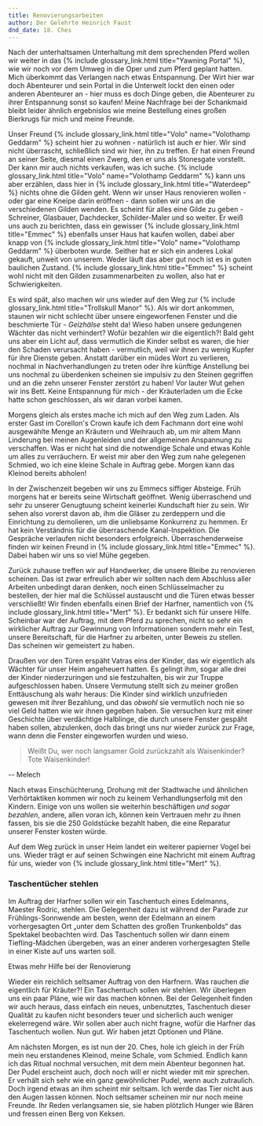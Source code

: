 ```yaml
---
title: Renovierungsarbeiten
author: Der Gelehrte Heinrich Faust
dnd_date: 18. Ches
---
```


Nach der unterhaltsamen Unterhaltung mit dem sprechenden Pferd wollen wir
weiter in das {% include glossary_link.html title="Yawning Portal" %}, wie wir noch vor dem Umweg in die Oper und zum
Pferd geplant hatten. Mich überkommt das Verlangen nach etwas Entspannung. Der
Wirt hier war doch Abenteurer und sein Portal in die Unterwelt lockt den einen
oder anderen Abenteurer an - hier muss es doch Dinge geben, die Abenteurer zu
ihrer Entspannung sonst so kaufen! Meine Nachfrage bei der Schankmaid bleibt
leider ähnlich ergebnislos wie meine Bestellung eines großen Bierkrugs für mich
und meine Freunde.

Unser Freund {% include glossary_link.html title="Volo" name="Volothamp Geddarm" %} scheint hier zu wohnen - natürlich ist auch er hier. Wir sind
nicht überrascht, schließlich sind wir hier, ihn zu treffen. Er hat einen
Freund an seiner Seite, diesmal einen Zwerg, den er uns als Stonesgate
vorstellt. Der kann mir auch nichts verkaufen, was ich suche. {% include glossary_link.html title="Volo" name="Volothamp Geddarm" %} kann uns
aber erzählen, dass hier in {% include glossary_link.html title="Waterdeep" %} nichts ohne die Gilden geht. Wenn wir
unser Haus renovieren wollen - oder gar eine Kneipe darin eröffnen - dann
sollen wir uns an die verschiedenen Gilden wenden. Es scheint für alles eine
Gilde zu geben - Schreiner, Glasbauer, Dachdecker, Schilder-Maler und so
weiter. Er weiß uns auch zu berichten, dass ein gewisser {% include glossary_link.html title="Emmec" %} ebenfalls unser
Haus hat kaufen wollen, dabei aber knapp von {% include glossary_link.html title="Volo" name="Volothamp Geddarm" %} überboten wurde. Seither hat
er sich ein anderes Lokal gekauft, unweit von unserem. Weder läuft das aber gut
noch ist es in guten baulichen Zustand. {% include glossary_link.html title="Emmec" %} scheint wohl nicht mit den Gilden
zusammenarbeiten zu wollen, also hat er Schwierigkeiten.

Es wird spät, also machen wir uns wieder auf den Weg zur {% include glossary_link.html title="Trollskull Manor" %}. Als
wir dort ankommen, staunen wir nicht schlecht über unsere eingeworfenen Fenster
und die beschmierte Tür - *Geizhälse* steht da! Wieso haben unsere gedungenen
Wächter das nicht verhindert? Wofür bezahlen wir die eigentlich?! Bald geht uns
aber ein Licht auf, dass vermutlich die Kinder selbst es waren, die hier den
Schaden verursacht haben - vermutlich, weil wir ihnen zu wenig Kupfer für ihre
Dienste geben. Anstatt darüber ein müdes Wort zu verlieren, nochmal in
Nachverhandlungen zu treten oder ihre künftige Anstellung bei uns nochmal zu
überdenken scheinen sie impulsiv zu den Steinen gegriffen und an die zehn
unserer Fenster zerstört zu haben! Vor lauter Wut gehen wir ins Bett. Keine
Entspannung für mich - der Kräuterladen um die Ecke hatte schon geschlossen,
als wir daran vorbei kamen.

Morgens gleich als erstes mache ich mich auf den Weg zum Laden. Als erster Gast
im Corellon's Crown kaufe ich dem Fachmann dort eine wohl ausgewählte Menge an
Kräutern und Weihrauch ab, um mir altem Mann Linderung bei meinen Augenleiden
und der allgemeinen Anspannung zu verschaffen. Was er nicht hat sind die
notwendige Schale und etwas Kohle um alles zu verräuchern. Er weist mir aber
den Weg zum nahe gelegenen Schmied, wo ich eine kleine Schale in Auftrag gebe.
Morgen kann das Kleinod bereits abholen!

In der Zwischenzeit begeben wir uns zu Emmecs siffiger Absteige. Früh morgens
hat er bereits seine Wirtschaft geöffnet. Wenig überraschend und sehr zu
unserer Genugtuung scheint keinerlei Kundschaft hier zu sein. Wir sehen also
vorerst davon ab, ihm die Gläser zu zerdeppern und die Einrichtung zu
demolieren, um die unliebsame Konkurrenz zu hemmen. Er hat kein Verständnis für
die überraschende Kanal-Inspektion. Die Gespräche verlaufen nicht besonders
erfolgreich. Überraschenderweise finden wir keinen Freund in {% include glossary_link.html title="Emmec" %}. Dabei haben
wir uns so viel Mühe gegeben.

Zurück zuhause treffen wir auf Handwerker, die unsere Bleibe zu renovieren
scheinen. Das ist zwar erfreulich aber wir sollten nach dem Abschluss aller
Arbeiten unbedingt daran denken, noch einen Schlüsselmacher zu bestellen, der
hier mal die Schlüssel austauscht und die Türen etwas besser verschließt! Wir
finden ebenfalls einen Brief der Harfner, namentlich von {% include glossary_link.html title="Mert" %}. Er bedankt sich
für unsere Hilfe. Scheinbar war der Auftrag, mit dem Pferd zu sprechen, nicht
so sehr ein wirklicher Auftrag zur Gewinnung von Informationen sondern mehr ein
Test, unsere Bereitschaft, für die Harfner zu arbeiten, unter Beweis zu
stellen. Das scheinen wir gemeistert zu haben.

Draußen vor den Türen erspäht Vatras eins der Kinder, das wir eigentlich als
Wächter für unser Heim angeheuert hatten. Es gelingt ihm, sogar alle drei der
Kinder niederzuringen und sie festzuhalten, bis wir zur Truppe aufgeschlossen
haben. Unsere Vermutung stellt sich zu meiner großen Enttäuschung als wahr
heraus: Die Kinder sind wirklich unzufrieden gewesen mit ihrer Bezahlung, und
das *obwohl* sie vermutlich noch nie so viel Geld hatten wie wir ihnen gegeben
haben. Sie versuchen kurz mit einer Geschichte über verdächtige Halblinge, die
durch unsere Fenster gespäht haben sollen, abzulenken, doch das bringt uns nur wieder
zurück zur Frage, wann denn die Fenster eingeworfen wurden und wieso.

> Weißt Du, wer noch langsamer Gold zurückzahlt als Waisenkinder? Tote Waisenkinder!

-- Melech

Nach etwas Einschüchterung, Drohung mit der Stadtwache und ähnlichen
Verhörtaktiken kommen wir noch zu keinem Verhandlungserfolg mit den Kindern.
Einige von uns wollen sie weiterhin beschäftigen *und sogar bezahlen*, andere,
allen voran ich, können kein Vertrauen mehr zu ihnen fassen, bis sie die 250
Goldstücke bezahlt haben, die eine Reparatur unserer Fenster kosten würde.

Auf dem Weg zurück in unser Heim landet ein weiterer papierner Vogel bei uns.
Wieder trägt er auf seinen Schwingen eine Nachricht mit einem Auftrag für uns,
wieder von {% include glossary_link.html title="Mert" %}.

<div class="infobox quest">
<h3>Taschentücher stehlen</h3>
  <p>Im Auftrag der
     Harfner sollen wir ein Taschentuch eines Edelmanns, Maester Rodric, stehlen.
     Die Gelegenheit dazu ist während der Parade zur Frühlings-Sonnwende am
     besten, wenn der Edelmann an einem vorhergesagten Ort „unter dem Schatten
     des großen Trunkenbolds“ das Spektakel beobachten wird. Das Taschentuch
     sollen wir dann einem Tiefling-Mädchen übergeben, was an einer anderen
     vorhergesagten Stelle in einer Kiste auf uns warten soll.
  </p>
  <p class="reward">Etwas mehr Hilfe bei der Renovierung</p>
</div>

Wieder ein reichlich seltsamer Auftrag von den Harfnern. Was rauchen *die*
eigentlich für Kräuter?! Ein Taschentuch sollen wir stehlen. Wir überlegen uns
ein paar Pläne, wie wir das machen können. Bei der Gelegenheit finden wir auch
heraus, dass einfach ein neues, unbenutztes, Taschentuch dieser Qualität zu
kaufen nicht besonders teuer und sicherlich auch weniger ekelerregend wäre. Wir
sollen aber auch nicht fragne, wofür die Harfner das Taschentuch wollen. Nun
gut. Wir haben jetzt Optionen und Pläne.

Am nächsten Morgen, es ist nun der 20. Ches, hole ich gleich in der Früh mein
neu erstandenes Kleinod, meine Schale, vom Schmied. Endlich kann ich das Ritual
nochmal versuchen, mit dem mein Abenteur begonnen hat. Der Pudel erscheint
auch, doch noch will er nicht wieder mit mir sprechen. Er verhält sich sehr wie
ein ganz gewöhnlicher Pudel, wenn auch zutraulich. Doch irgend etwas an ihm
scheint mir seltsam. Ich werde das Tier nicht aus den Augen lassen können. Noch
seltsamer scheinen mir nur noch meine Freunde. Ihr Reden verlangsamen sie, sie
haben plötzlich Hunger wie Bären und fressen einen Berg von Keksen.
